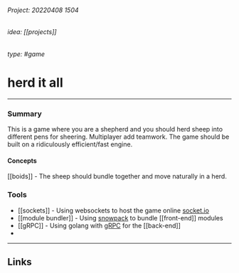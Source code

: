 ###### Project: 20220408 1504

###### idea: [[projects]]
###### type: #game
# herd it all

---

### Summary
This is a game where you are a shepherd and you should herd sheep into different pens for sheering. Multiplayer add teamwork.
The game should be built on a ridiculously efficient/fast engine. 

#### Concepts
[[boids]] - The sheep should bundle together and move naturally in a herd.


### Tools
- [[sockets]] - Using websockets to host the game online [socket.io](https://socket.io/)
- [[module bundler]] - Using [snowpack](https://www.snowpack.dev/) to bundle [[front-end]] modules 
- [[gRPC]] - Using golang with [gRPC](https://grpc.io/) for the [[back-end]]
- 

---
## Links

